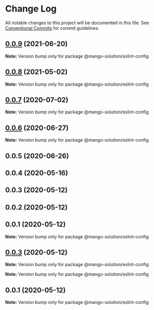 # Change Log

All notable changes to this project will be documented in this file.
See [Conventional Commits](https://conventionalcommits.org) for commit guidelines.

## [0.0.9](https://github.com/MangoYellowH/mango-toolkit/compare/@mango-solution/eslint-config@0.0.8...@mango-solution/eslint-config@0.0.9) (2021-06-20)

**Note:** Version bump only for package @mango-solution/eslint-config





## [0.0.8](https://github.com/MangoYellowH/mango-toolkit/compare/@mango-solution/eslint-config@0.0.7...@mango-solution/eslint-config@0.0.8) (2021-05-02)

**Note:** Version bump only for package @mango-solution/eslint-config





## [0.0.7](https://github.com/MangoYellowH/mango-toolkit/compare/@mango-solution/eslint-config@0.0.6...@mango-solution/eslint-config@0.0.7) (2020-07-02)

**Note:** Version bump only for package @mango-solution/eslint-config





## [0.0.6](https://github.com/MangoYellowH/mango-toolkit/compare/@mango-solution/eslint-config@0.0.5...@mango-solution/eslint-config@0.0.6) (2020-06-27)

**Note:** Version bump only for package @mango-solution/eslint-config





## 0.0.5 (2020-06-26)



## 0.0.4 (2020-05-16)



## 0.0.3 (2020-05-12)



## 0.0.2 (2020-05-12)



## 0.0.1 (2020-05-12)

**Note:** Version bump only for package @mango-solution/eslint-config





## [0.0.3](https://github.com/MangoYellowH/mango-toolkit/compare/v0.0.2...v0.0.3) (2020-05-12)

**Note:** Version bump only for package @mango-solution/eslint-config







**Note:** Version bump only for package @mango-solution/eslint-config





## 0.0.1 (2020-05-12)

**Note:** Version bump only for package @mango-solution/eslint-config
